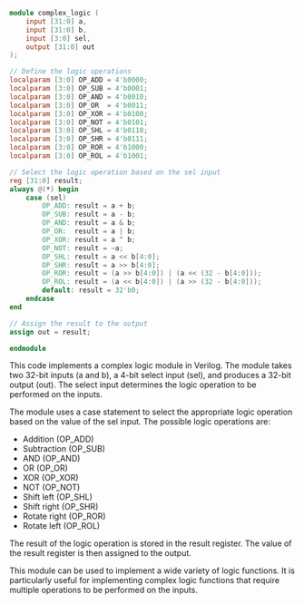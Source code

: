 ```verilog
module complex_logic (
    input [31:0] a,
    input [31:0] b,
    input [3:0] sel,
    output [31:0] out
);

// Define the logic operations
localparam [3:0] OP_ADD = 4'b0000;
localparam [3:0] OP_SUB = 4'b0001;
localparam [3:0] OP_AND = 4'b0010;
localparam [3:0] OP_OR  = 4'b0011;
localparam [3:0] OP_XOR = 4'b0100;
localparam [3:0] OP_NOT = 4'b0101;
localparam [3:0] OP_SHL = 4'b0110;
localparam [3:0] OP_SHR = 4'b0111;
localparam [3:0] OP_ROR = 4'b1000;
localparam [3:0] OP_ROL = 4'b1001;

// Select the logic operation based on the sel input
reg [31:0] result;
always @(*) begin
    case (sel)
        OP_ADD: result = a + b;
        OP_SUB: result = a - b;
        OP_AND: result = a & b;
        OP_OR:  result = a | b;
        OP_XOR: result = a ^ b;
        OP_NOT: result = ~a;
        OP_SHL: result = a << b[4:0];
        OP_SHR: result = a >> b[4:0];
        OP_ROR: result = (a >> b[4:0]) | (a << (32 - b[4:0]));
        OP_ROL: result = (a << b[4:0]) | (a >> (32 - b[4:0]));
        default: result = 32'b0;
    endcase
end

// Assign the result to the output
assign out = result;

endmodule
```

This code implements a complex logic module in Verilog. The module takes two 32-bit inputs (a and b), a 4-bit select input (sel), and produces a 32-bit output (out). The select input determines the logic operation to be performed on the inputs.

The module uses a case statement to select the appropriate logic operation based on the value of the sel input. The possible logic operations are:

* Addition (OP_ADD)
* Subtraction (OP_SUB)
* AND (OP_AND)
* OR (OP_OR)
* XOR (OP_XOR)
* NOT (OP_NOT)
* Shift left (OP_SHL)
* Shift right (OP_SHR)
* Rotate right (OP_ROR)
* Rotate left (OP_ROL)

The result of the logic operation is stored in the result register. The value of the result register is then assigned to the output.

This module can be used to implement a wide variety of logic functions. It is particularly useful for implementing complex logic functions that require multiple operations to be performed on the inputs.